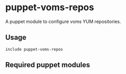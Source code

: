 # puppet-voms-repos

A puppet module to configure voms YUM repositories.

## Usage

```
include puppet-voms-repos
```

## Required puppet modules


